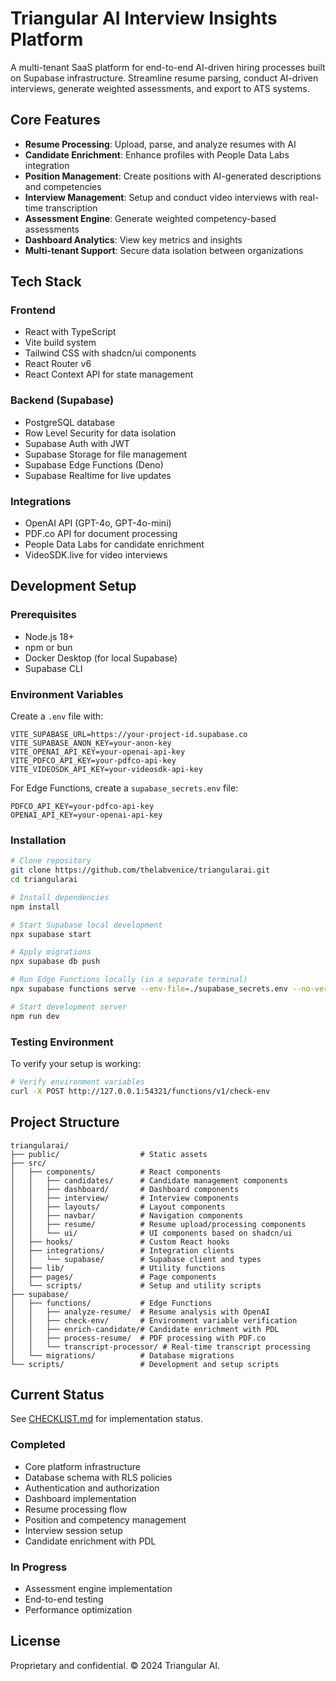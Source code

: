# Triangular AI Interview Insights Platform

A multi-tenant SaaS platform for end-to-end AI-driven hiring processes built on Supabase infrastructure. Streamline resume parsing, conduct AI-driven interviews, generate weighted assessments, and export to ATS systems.

## Core Features

- **Resume Processing**: Upload, parse, and analyze resumes with AI
- **Candidate Enrichment**: Enhance profiles with People Data Labs integration
- **Position Management**: Create positions with AI-generated descriptions and competencies
- **Interview Management**: Setup and conduct video interviews with real-time transcription
- **Assessment Engine**: Generate weighted competency-based assessments
- **Dashboard Analytics**: View key metrics and insights
- **Multi-tenant Support**: Secure data isolation between organizations

## Tech Stack

### Frontend
- React with TypeScript
- Vite build system
- Tailwind CSS with shadcn/ui components
- React Router v6
- React Context API for state management

### Backend (Supabase)
- PostgreSQL database
- Row Level Security for data isolation
- Supabase Auth with JWT
- Supabase Storage for file management
- Supabase Edge Functions (Deno)
- Supabase Realtime for live updates

### Integrations
- OpenAI API (GPT-4o, GPT-4o-mini)
- PDF.co API for document processing
- People Data Labs for candidate enrichment
- VideoSDK.live for video interviews

## Development Setup

### Prerequisites
- Node.js 18+
- npm or bun
- Docker Desktop (for local Supabase)
- Supabase CLI

### Environment Variables
Create a `.env` file with:
```
VITE_SUPABASE_URL=https://your-project-id.supabase.co
VITE_SUPABASE_ANON_KEY=your-anon-key
VITE_OPENAI_API_KEY=your-openai-api-key
VITE_PDFCO_API_KEY=your-pdfco-api-key
VITE_VIDEOSDK_API_KEY=your-videosdk-api-key
```

For Edge Functions, create a `supabase_secrets.env` file:
```
PDFCO_API_KEY=your-pdfco-api-key
OPENAI_API_KEY=your-openai-api-key
```

### Installation

```bash
# Clone repository
git clone https://github.com/thelabvenice/triangularai.git
cd triangularai

# Install dependencies
npm install

# Start Supabase local development
npx supabase start

# Apply migrations
npx supabase db push

# Run Edge Functions locally (in a separate terminal)
npx supabase functions serve --env-file=./supabase_secrets.env --no-verify-jwt

# Start development server
npm run dev
```

### Testing Environment

To verify your setup is working:
```bash
# Verify environment variables
curl -X POST http://127.0.0.1:54321/functions/v1/check-env
```

## Project Structure

```
triangularai/
├── public/                  # Static assets
├── src/
│   ├── components/          # React components
│   │   ├── candidates/      # Candidate management components
│   │   ├── dashboard/       # Dashboard components
│   │   ├── interview/       # Interview components
│   │   ├── layouts/         # Layout components
│   │   ├── navbar/          # Navigation components
│   │   ├── resume/          # Resume upload/processing components
│   │   └── ui/              # UI components based on shadcn/ui
│   ├── hooks/               # Custom React hooks
│   ├── integrations/        # Integration clients
│   │   └── supabase/        # Supabase client and types
│   ├── lib/                 # Utility functions
│   ├── pages/               # Page components
│   └── scripts/             # Setup and utility scripts
├── supabase/
│   ├── functions/           # Edge Functions
│   │   ├── analyze-resume/  # Resume analysis with OpenAI
│   │   ├── check-env/       # Environment variable verification
│   │   ├── enrich-candidate/# Candidate enrichment with PDL
│   │   ├── process-resume/  # PDF processing with PDF.co
│   │   └── transcript-processor/ # Real-time transcript processing
│   └── migrations/          # Database migrations
└── scripts/                 # Development and setup scripts
```

## Current Status

See [CHECKLIST.md](memory-bank/checklist.md) for implementation status.

### Completed
- Core platform infrastructure
- Database schema with RLS policies
- Authentication and authorization
- Dashboard implementation
- Resume processing flow
- Position and competency management
- Interview session setup
- Candidate enrichment with PDL

### In Progress
- Assessment engine implementation
- End-to-end testing
- Performance optimization

## License

Proprietary and confidential. © 2024 Triangular AI.

<!-- Last updated: May 1, 2024 at 17:35 -->
